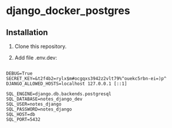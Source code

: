 # django_docker_postgres

## Installation

1) Clone this repository.

2) Add file .env.dev:
```

DEBUG=True
SECRET_KEY=&t2f4b2=rylx$m#ocgqxs3942z2vlt79%^ouekc5rbn-ei=)p^
DJANGO_ALLOWED_HOSTS=localhost 127.0.0.1 [::1]

SQL_ENGINE=django.db.backends.postgresql
SQL_DATABASE=notes_django_dev
SQL_USER=notes_django
SQL_PASSWORD=notes_django
SQL_HOST=db
SQL_PORT=5432
```
